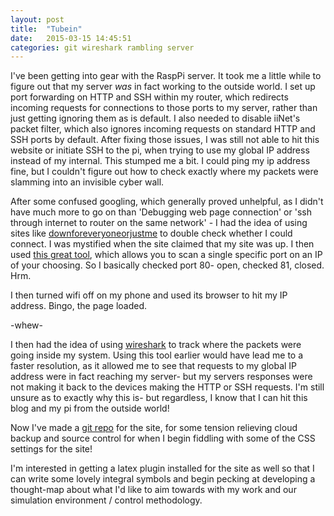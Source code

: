 ```yaml
---
layout: post
title:  "Tubein"
date:   2015-03-15 14:45:51
categories: git wireshark rambling server
---
```


I've been getting into gear with the RaspPi server. It took me a little while to figure out that my server _was_ in fact working to the outside world.
I set up port forwarding on HTTP and SSH within my router, which redirects incoming requests for connections to those ports to my server, rather than just getting ignoring them as is default. I also needed to disable iiNet's packet filter, which also ignores incoming requests on standard HTTP and SSH ports by default. 
After fixing those issues, I was still not able to hit this website or initiate SSH to the pi, when trying to use my global IP address instead of my internal. This stumped me a bit. I could ping my ip address fine, but I couldn't figure out how to check exactly where my packets were slamming into an invisible cyber wall.

After some confused googling, which generally proved unhelpful, as I didn't have much more to go on than 'Debugging web page connection' or 'ssh through internet to router on the same network' - I had the idea of using sites like [downforeveryoneorjustme][everyone] to double check whether I could connect. I was mystified when the site claimed that my site was up.
I then used [this great tool][port], which allows you to scan a single specific port on an IP of your choosing. So I basically checked port 80- open, checked 81, closed. Hrm.

I then turned wifi off on my phone and used its browser to hit my IP address. Bingo, the page loaded.

-whew-

I then had the idea of using [wireshark][ws] to track where the packets were going inside my system. Using this tool earlier would have lead me to a faster resolution, as it allowed me to see that requests to my global IP address were in fact reaching my server- but my servers responses were not making it back to the devices making the HTTP or SSH requests. I'm still unsure as to exactly why this is- but regardless, I know that I can hit this blog and my pi from the outside world!

Now I've made a [git repo][gr] for the site, for some tension relieving cloud backup and source control for when I begin fiddling with some of the CSS settings for the site!

I'm interested in getting a latex plugin installed for the site as well so that I can write some lovely integral symbols and begin pecking at developing a thought-map about what I'd like to aim towards with my work and our simulation environment / control methodology. 


[everyone]: http://www.downforeveryoneorjustme.com/ 
[port]: http://www.portchecktool.com/
[ws]: https://www.wireshark.org/
[gr]: https://github.com/anthonyevans2000/liquant
